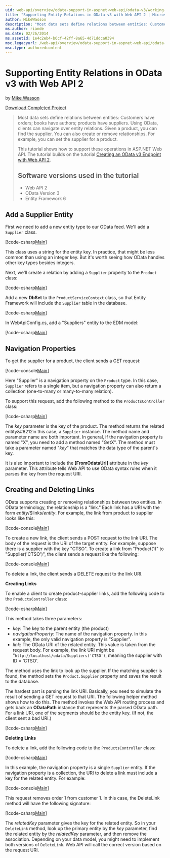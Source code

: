 ```yaml
---
uid: web-api/overview/odata-support-in-aspnet-web-api/odata-v3/working-with-entity-relations
title: "Supporting Entity Relations in OData v3 with Web API 2 | Microsoft Docs"
author: MikeWasson
description: "Most data sets define relations between entities: Customers have orders; books have authors; products have suppliers. Using OData, clients can navigate over..."
ms.author: riande
ms.date: 02/26/2014
ms.assetid: 1e4c2eb4-b6cf-42ff-8a65-4d71ddca0394
msc.legacyurl: /web-api/overview/odata-support-in-aspnet-web-api/odata-v3/working-with-entity-relations
msc.type: authoredcontent
---
```

Supporting Entity Relations in OData v3 with Web API 2
====================
by [Mike Wasson](https://github.com/MikeWasson)

[Download Completed Project](http://code.msdn.microsoft.com/ASPNET-Web-API-OData-cecdb524)

> Most data sets define relations between entities: Customers have orders; books have authors; products have suppliers. Using OData, clients can navigate over entity relations. Given a product, you can find the supplier. You can also create or remove relationships. For example, you can set the supplier for a product.
> 
> This tutorial shows how to support these operations in ASP.NET Web API. The tutorial builds on the tutorial [Creating an OData v3 Endpoint with Web API 2](creating-an-odata-endpoint.md).
> 
> ## Software versions used in the tutorial
> 
> 
> - Web API 2
> - OData Version 3
> - Entity Framework 6


## Add a Supplier Entity

First we need to add a new entity type to our OData feed. We'll add a `Supplier` class.

[!code-csharp[Main](working-with-entity-relations/samples/sample1.cs)]

This class uses a string for the entity key. In practice, that might be less common than using an integer key. But it's worth seeing how OData handles other key types besides integers.

Next, we'll create a relation by adding a `Supplier` property to the `Product` class:

[!code-csharp[Main](working-with-entity-relations/samples/sample2.cs)]

Add a new **DbSet** to the `ProductServiceContext` class, so that Entity Framework will include the `Supplier` table in the database.

[!code-csharp[Main](working-with-entity-relations/samples/sample3.cs?highlight=9)]

In WebApiConfig.cs, add a "Suppliers" entity to the EDM model:

[!code-csharp[Main](working-with-entity-relations/samples/sample4.cs?highlight=4)]

## Navigation Properties

To get the supplier for a product, the client sends a GET request:

[!code-console[Main](working-with-entity-relations/samples/sample5.cmd)]

Here "Supplier" is a navigation property on the `Product` type. In this case, `Supplier` refers to a single item, but a navigation property can also return a collection (one-to-many or many-to-many relation).

To support this request, add the following method to the `ProductsController` class:

[!code-csharp[Main](working-with-entity-relations/samples/sample6.cs)]

The *key* parameter is the key of the product. The method returns the related entity&#8212in this case, a `Supplier` instance. The method name and parameter name are both important. In general, if the navigation property is named "X", you need to add a method named "GetX". The method must take a parameter named "*key*" that matches the data type of the parent's key.

It is also important to include the **[FromOdataUri]** attribute in the *key* parameter. This attribute tells Web API to use OData syntax rules when it parses the key from the request URI.

## Creating and Deleting Links

OData supports creating or removing relationships between two entities. In OData terminology, the relationship is a "link." Each link has a URI with the form *entity*/$links/*entity*. For example, the link from product to supplier looks like this:

[!code-console[Main](working-with-entity-relations/samples/sample7.cmd)]

To create a new link, the client sends a POST request to the link URI. The body of the request is the URI of the target entity. For example, suppose there is a supplier with the key "CTSO". To create a link from "Product(1)" to "Supplier('CTSO')", the client sends a request like the following:

[!code-console[Main](working-with-entity-relations/samples/sample8.cmd)]

To delete a link, the client sends a DELETE request to the link URI.

**Creating Links**

To enable a client to create product-supplier links, add the following code to the `ProductsController` class:

[!code-csharp[Main](working-with-entity-relations/samples/sample9.cs)]

This method takes three parameters:

- *key*: The key to the parent entity (the product)
- *navigationProperty*: The name of the navigation property. In this example, the only valid navigation property is "Supplier".
- *link*: The OData URI of the related entity. This value is taken from the request body. For example, the link URI might be "`http://localhost/odata/Suppliers('CTSO')`, meaning the supplier with ID = ‘CTSO'.

The method uses the link to look up the supplier. If the matching supplier is found, the method sets the `Product.Supplier` property and saves the result to the database.

The hardest part is parsing the link URI. Basically, you need to simulate the result of sending a GET request to that URI. The following helper method shows how to do this. The method invokes the Web API routing process and gets back an **ODataPath** instance that represents the parsed OData path. For a link URI, one of the segments should be the entity key. (If not, the client sent a bad URI.)

[!code-csharp[Main](working-with-entity-relations/samples/sample10.cs)]

**Deleting Links**

To delete a link, add the following code to the `ProductsController` class:

[!code-csharp[Main](working-with-entity-relations/samples/sample11.cs)]

In this example, the navigation property is a single `Supplier` entity. If the navigation property is a collection, the URI to delete a link must include a key for the related entity. For example:

[!code-console[Main](working-with-entity-relations/samples/sample12.cmd)]

This request removes order 1 from customer 1. In this case, the DeleteLink method will have the following signature:

[!code-csharp[Main](working-with-entity-relations/samples/sample13.cs)]

The *relatedKey* parameter gives the key for the related entity. So in your `DeleteLink` method, look up the primary entity by the *key* parameter, find the related entity by the *relatedKey* parameter, and then remove the association. Depending on your data model, you might need to implement both versions of `DeleteLink`. Web API will call the correct version based on the request URI.
